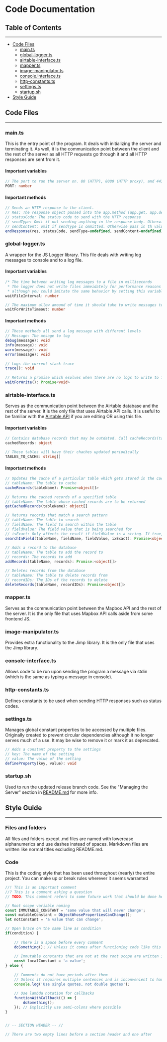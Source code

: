 # Code Documentation

## Table of Contents

---
- [Code Files](#code-files)
  - [main.ts](#maints)
  - [global-logger.ts](#global-loggerts)
  - [airtable-interface.ts](#airtable-interfacets)
  - [mapper.ts](#mapperts)
  - [image-manipulator.ts](#image-manipulatorts)
  - [console.interface.ts](#console-interfacets)
  - [http-constants.ts](#http-constantsts)
  - [settings.ts](#settingsts)
  - [startup.sh](#startupsh)
- [Style Guide](#style-guide)

## Code Files

---
### main.ts
This is the entry point of the program. It deals with initializing the server and terminating it. As well, it is the communication point between the client and the rest of the server as all HTTP requests go through it and all HTTP responses are sent from it.

#### Important variables
```typescript
// The port to run the server on. 80 (HTTP), 8080 (HTTP proxy), and 443 (HTTPS) are what should be used for web servers.
PORT: number
```

#### Important methods
```typescript
// Sends an HTTP response to the client.
// Res: The response object passed into the app.method (app.get, app.delete, etc) method
// statusCode: The status code to send with the HTTP response
// sendType: Omit if not sending anything in the response body. Otherwise specify a value from the sendTypes enumerator
// sendContent: omit if sendType is ommitted. Otherwise pass in th value of the response body
endResponse(res, statusCode, sendType=undefined, sendContent=undefined): void
```

### global-logger.ts
A wrapper for the JS Logger library. This file deals with writing log messages to console and to a log file.

#### Important variables
```typescript
/* The time between writing log messages to a file in milliseconds
 * The logger does not write files immeidately for performance reasons
 * although you could imitate the same behavior by setting this variable to 1 */
waitFileInterval: number

// The maximum allow amound of time it should take to write messages to a log file in milliseconds
waitForWriteTimeout: number
```

#### Important methods
```typescript
// These methods all send a log message with different levels
// Message: The mesage to log
debug(message): void
info(message): void
warn(message): void
error(message): void
        
// Logs the current stack trace
trace(): void
        
// Returns a promise which esolves when there are no logs to write to file or rejects if it times out
waitForWrite(): Promise<void>
```

### airtable-interface.ts
Serves as the communication point between the Airtable database and the rest of the server. It is the only file that uses Airtable API calls. It is useful to be familiar with the [Airtable API](https://airtable.com/appCiX72O5Fc9qfOo/api/docs#javascript/introduction) if you are editing OR using this file.

#### Important variables
```typescript
// Contains database records that may be outdated. Call cacheRecords(tableName) to update a table's cache
cachedRecords: object

// These tables will have their chaches updated periodically
TABLES_TO_CACHE: string[]
```

#### Important methods
```typescript
// Updates the cache of a particular table which gets stored in the cachedRecords variable. Returns the updated records from that table
// tableName: The table to cache
cacheRecords(tableName): Promise<object[]>
        
// Returns the cached records of a specified table
// tableName: The table whose cached records are to be returned
getCachedRecords(tableName): object[]

// Returns records that match a search pattern
// tableName: The table to search
// fieldName: The field to search within the table
// fieldValue: The field value that is being searched for
// isExact: Only affects the result if fieldValue is a string. If true, string must match exactly. If false, string only needs to be constained in the record
searchInField(tableName, fieldName, fieldValue, ixExact): Promise<object[]>
        
// Adds a record to the database
// tableName: The table to add the record to
// records: The records to add
addRecords(tableName, records): Promise:<object[]>

// Deletes records from the database
// tableName: The table to delete records from
// recordIDs: The IDs of the records to delete
deleteRecords(tableName, recordIDs): Promise<object[]>
```

### mapper.ts
Serves as the communication point between the Mapbox API and the rest of the server. It is the only file that uses Mapbox API calls aside from some frontend JS.

### image-manipulator.ts
Provides extra functionality to the Jimp library. It is the only file that uses the Jimp library.

### console-interface.ts
Allows code to be run upon sending the program a message via stdin (which is the same as typing a message in console).

### http-constants.ts
Defines constants to be used when sending HTTP responses such as status codes.

### settings.ts
Manages global constant properties to be accessed by multiple files. Originally created to prevent circular dependencies although it no longer serves much of a use. It may be wise to remove it or mark it as deprecated.

```typescript
// Adds a constant property to the settings
// key: The name of the setting
// value: The value of the setting
defineProperty(key, value): void
```

### startup.sh
Used to run the updated release branch code. See the "Managing the Server" section in [README.md](README.md) for more info.

## Style Guide

---
### Files and folders
All files and folders except .md files are named with lowercase alphanumerics and use dashes instead of spaces. Markdown files are written like normal titles excluding README.md.

### Code
This is the coding style that has been used throughout (nearly) the entire project. You can make up or break rules wherever it seems warranted
```typescript
//! This is an important comment
//? This is a comment asking a question
// TODO: This comment refers to some future work that should be done here

// Root scope variable naming
const IMMUTABLE_CONSTANT = 'some value that will never change';
const mutableConstant = ObjectWhosePropertiesCanChange();
let notConstant = 'a value that can change';

// Open brace on the same line as condition
if(condition) {
    
    // There is a space before every comment
    doSomething(); // Unless it comes after functioning code like this
    
    // Immutable constants that are not at the root scope are written in cammel case
    const localConstant = 'a value';
} else {
    
    // Comments do not have periods after them
    // Unless it requires multiple sentences and is inconvenient to have a new comment for each sentence
    console.log('Use single quotes, not double quotes');
    
    // Use lambda notation for callbacks
    functionWithCallback(() => {
        doSomething();
    }); // Explicitly use semi-colons where possible
}


// -- SECTION HEADER -- //

// There are two empty lines before a section header and one after
```
